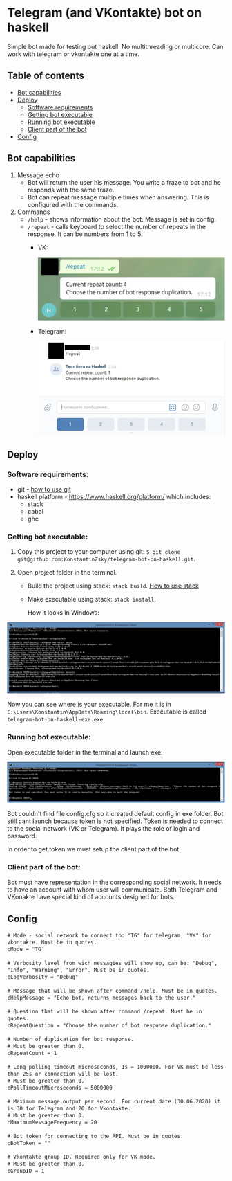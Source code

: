 # Telegram (and VKontakte) bot on haskell

Simple bot made for testing out haskell. No multithreading or multicore. Can work with telegram or vkontakte one at a time.

## Table of сontents
- [Bot capabilities](https://github.com/KonstantinZsky/telegram-bot-on-haskell/blob/master/README.md#bot-capabilities)
- [Deploy](https://github.com/KonstantinZsky/telegram-bot-on-haskell/blob/master/README.md#deploy)
  - [Software requirements](https://github.com/KonstantinZsky/telegram-bot-on-haskell/blob/master/README.md#software-requirements)
  - [Getting bot executable](https://github.com/KonstantinZsky/telegram-bot-on-haskell/blob/master/README.md#getting-bot-executable)
  - [Running bot executable](https://github.com/KonstantinZsky/telegram-bot-on-haskell/blob/master/README.md#running-bot-executable)
  - [Client part of the bot](https://github.com/KonstantinZsky/telegram-bot-on-haskell/blob/master/README.md#client-part-of-the-bot)
- [Config](https://github.com/KonstantinZsky/telegram-bot-on-haskell/blob/master/README.md#config)

## Bot capabilities

1. Message echo
   - Bot will return the user his message. You write a fraze to bot and he responds with the same fraze.
   - Bot can repeat message multiple times when answering. This is configured with the commands.
2. Commands
   - `/help` - shows information about the bot. Message is set in config.
   - `/repeat` - calls keyboard to select the number of repeats in the response. It can be numbers from 1 to 5.
     - VK:
     
         <img src="readme%20images/Repeat_Telegram.jpg" width="500" >
     
     - Telegram:
     
         <img src="readme%20images/Repeat_VK.jpg" width="500" >

## Deploy

### Software requirements:
    
- git - [how to use git](https://git-scm.com/book/en/v2) 
- haskell platform - https://www.haskell.org/platform/ which includes:
  - stack
  - cabal
  - ghc

### Getting bot executable:

1. Copy this project to your computer using git: `$ git clone git@github.com:KonstantinZsky/telegram-bot-on-haskell.git`.  

2. Open project folder in the terminal. 
   - Build the project using stack: `stack build`. [How to use stack](https://docs.haskellstack.org/en/stable/GUIDE/)
   - Make executable using stack: `stack install`.

      How it looks in Windows:

<img src="readme%20images/Stack_install.jpg" >

Now you can see where is your executable. For me it is in `C:\Users\Konstantin\AppData\Roaming\local\bin`. Executable is called `telegram-bot-on-haskell-exe.exe`.

### Running bot executable:

Open executable folder in the terminal and launch exe:

<img src="readme%20images/First_launch.jpg" >

Bot couldn't find file config.cfg so it created default config in exe folder. Bot still cant launch because token is not specified. Token is needed to connect to the social network (VK or Telegram). It plays the role of login and password.

In order to get token we must setup the client part of the bot.

### Client part of the bot:

Bot must have representation in the corresponding social network. It needs to have an account with whom user will communicate. Both Telegram and VKonakte have special kind of accounts designed for bots.

## Config

```
# Mode - social network to connect to: "TG" for telegram, "VK" for vkontakte. Must be in quotes.
cMode = "TG" 

# Verbosity level from wich messagies will show up, can be: "Debug", "Info", "Warning", "Error". Must be in quotes. 
cLogVerbosity = "Debug" 

# Message that will be shown after command /help. Must be in quotes. 
cHelpMessage = "Echo bot, returns messages back to the user." 

# Question that will be shown after command /repeat. Must be in quotes. 
cRepeatQuestion = "Choose the number of bot response duplication." 

# Number of duplication for bot response. 
# Must be greater than 0. 
cRepeatCount = 1 

# Long polling timeout microseconds, 1s = 1000000. For VK must be less than 25s or connection will be lost. 
# Must be greater than 0. 
cPollTimeoutMicroseconds = 5000000 

# Maximum message output per second. For current date (30.06.2020) it is 30 for Telegram and 20 for Vkontakte. 
# Must be greater than 0. 
cMaximumMessageFrequency = 20 

# Bot token for connecting to the API. Must be in quotes. 
cBotToken = "" 

# Vkontakte group ID. Required only for VK mode. 
# Must be greater than 0. 
cGroupID = 1 
```

